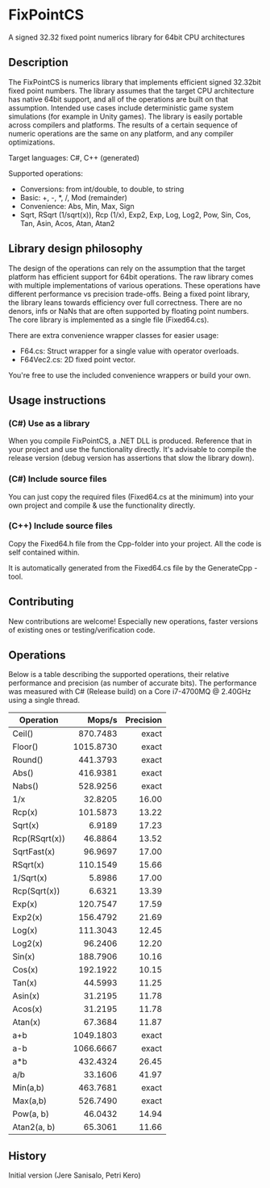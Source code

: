 # FixPointCS 

A signed 32.32 fixed point numerics library for 64bit CPU architectures


## Description

The FixPointCS is numerics library that implements efficient signed 32.32bit fixed point numbers.
The library assumes that the target CPU architecture has native 64bit support, and all of
the operations are built on that assumption.
Intended use cases include deterministic game system simulations (for example in Unity games).
The library is easily portable across compilers and platforms.
The results of a certain sequence of numeric operations are the same on any platform, and any compiler optimizations.

Target languages: C#, C++ (generated)

Supported operations:
 - Conversions: from int/double, to double, to string
 - Basic: +, -, *, /, Mod (remainder)
 - Convenience: Abs, Min, Max, Sign
 - Sqrt, RSqrt (1/sqrt(x)), Rcp (1/x), Exp2, Exp, Log, Log2, Pow, Sin, Cos, Tan, Asin, Acos, Atan, Atan2

## Library design philosophy

The design of the operations can rely on the assumption that the target platform has efficient support for 64bit operations.
The raw library comes with multiple implementations of various operations.
These operations have different performance vs precision trade-offs.
Being a fixed point library, the library leans towards efficiency over full correctness.
There are no denors, infs or NaNs that are often supported by floating point numbers.
The core library is implemented as a single file (Fixed64.cs).

There are extra convenience wrapper classes for easier usage:

 - F64.cs: Struct wrapper for a single value with operator overloads.
 - F64Vec2.cs: 2D fixed point vector.

You're free to use the included convenience wrappers or build your own.

## Usage instructions

### (C#) Use as a library

When you compile FixPointCS, a .NET DLL is produced.
Reference that in your project and use the functionality directly.
It's advisable to compile the release version (debug version has assertions that slow the library down).

### (C#) Include source files

You can just copy the required files (Fixed64.cs at the minimum) into your own project and compile & use the functionality directly.

### (C++) Include source files

Copy the Fixed64.h file from the Cpp-folder into your project.
All the code is self contained within.

It is automatically generated from the Fixed64.cs file by the GenerateCpp -tool.

## Contributing

New contributions are welcome! Especially new operations, faster versions of existing ones or testing/verification code.

## Operations

Below is a table describing the supported operations, their relative performance and precision (as number of accurate bits).
The performance was measured with C# (Release build) on a Core i7-4700MQ @ 2.40GHz using a single thread.

|        Operation |     Mops/s | Precision
|------------------|-----------:|----------:
|           Ceil() |   870.7483 |     exact
|          Floor() |  1015.8730 |     exact
|          Round() |   441.3793 |     exact
|            Abs() |   416.9381 |     exact
|           Nabs() |   528.9256 |     exact
|              1/x |    32.8205 |     16.00
|           Rcp(x) |   101.5873 |     13.22
|          Sqrt(x) |     6.9189 |     17.23
|    Rcp(RSqrt(x)) |    46.8864 |     13.52
|      SqrtFast(x) |    96.9697 |     17.00
|         RSqrt(x) |   110.1549 |     15.66
|        1/Sqrt(x) |     5.8986 |     17.00
|     Rcp(Sqrt(x)) |     6.6321 |     13.39
|           Exp(x) |   120.7547 |     17.59
|          Exp2(x) |   156.4792 |     21.69
|           Log(x) |   111.3043 |     12.45
|          Log2(x) |    96.2406 |     12.20
|           Sin(x) |   188.7906 |     10.16
|           Cos(x) |   192.1922 |     10.15
|           Tan(x) |    44.5993 |     11.25
|          Asin(x) |    31.2195 |     11.78
|          Acos(x) |    31.2195 |     11.78
|          Atan(x) |    67.3684 |     11.87
|              a+b |  1049.1803 |     exact
|              a-b |  1066.6667 |     exact
|              a*b |   432.4324 |     26.45
|              a/b |    33.1606 |     41.97
|         Min(a,b) |   463.7681 |     exact
|         Max(a,b) |   526.7490 |     exact
|        Pow(a, b) |    46.0432 |     14.94
|      Atan2(a, b) |    65.3061 |     11.66

## History

Initial version (Jere Sanisalo, Petri Kero)

